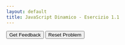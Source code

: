```yaml
---
layout: default
title: JavaScript Dinamico - Esercizio 1.1
---
```



<div id="jsDinamico_es1-1-sortableTrash" class="sortable-code"></div> 
<div id="jsDinamico_es1-1-sortable" class="sortable-code"></div> 
<div style="clear:both;"></div> 
<p> 
    <input id="jsDinamico_es1-1-feedbackLink" value="Get Feedback" type="button" /> 
    <input id="jsDinamico_es1-1-newInstanceLink" value="Reset Problem" type="button" /> 
</p> 
<script type="text/javascript"> 
(function(){
  var initial = "&lt;!DOCTYPE html&gt;\n" +
    "&lt;html lang=&quot;it&quot;&gt;\n" +
    "&lt;head&gt;\n" +
    "  &lt;meta charset=&quot;UTF-8&quot;&gt;\n" +
    "  &lt;title&gt;Ottenere elemento per ID&lt;/title&gt;\n" +
    "&lt;/head&gt;\n" +
    "&lt;body&gt;\n" +
    "  &lt;h2&gt;Esempio di accesso a un elemento per ID&lt;/h2&gt;\n" +
    "  &lt;p id=&quot;mioParagrafo&quot;&gt;Ciao! Questo è il contenuto del paragrafo.&lt;/p&gt;\n" +
    "  &lt;script&gt;\n" +
    "    const paragrafo = document.getElementById(&quot;mioParagrafo&quot;);\n" +
    "    const content = paragrafo.innerHTML;\n" +
    "    alert(content);\n" +
    "  &lt;/script&gt;\n" +
    "&lt;/body&gt;\n" +
    "&lt;/html&gt;\n" +
    "const paragrafo = document.getElementsById(&quot;mioParagrafo&quot;); #distractor\n" +
    "const content = paragrafo.innerHTML(); #distractor";
  var parsonsPuzzle = new ParsonsWidget({
    "sortableId": "jsDinamico_es1-1-sortable",
    "max_wrong_lines": 10,
    "grader": ParsonsWidget._graders.LineBasedGrader,
    "exec_limit": 2500,
    "can_indent": true,
    "x_indent": 50,
    "lang": "en",
    "show_feedback": true,
    "trashId": "jsDinamico_es1-1-sortableTrash"
  });
  parsonsPuzzle.init(initial);
  parsonsPuzzle.shuffleLines();
  $("#jsDinamico_es1-1-newInstanceLink").click(function(event){ 
      event.preventDefault(); 
      parsonsPuzzle.shuffleLines(); 
  }); 
  $("#jsDinamico_es1-1-feedbackLink").click(function(event){ 
      event.preventDefault(); 
      parsonsPuzzle.getFeedback(); 
  }); 
})(); 
</script>
